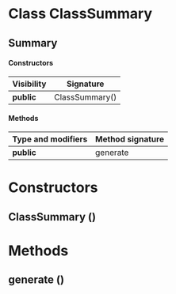 Class ClassSummary
==================
Summary
-------
#### Constructors
| Visibility | Signature      |
| ---------- | -------------- |
| **public** | ClassSummary() |
#### Methods
| Type and modifiers | Method signature |
| ------------------ | ---------------- |
| **public**         | generate         |

Constructors
============
ClassSummary ()
---------------


Methods
=======
generate ()
-----------



